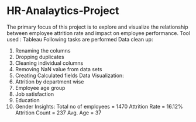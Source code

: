 # HR-Analaytics-Project
The primary focus of this project is to explore and visualize the relationship between employee attrition rate and impact on employee performance.
Tool used : Tableau
Following tasks are performed
Data clean up:
1. Renaming the columns
2. Dropping duplicates
3. Cleaning individual columns
4. Removing NaN value from data sets
5. Creating Calculated fields
Data Visualization:
1. Attrition by department wise
2. Employee age group
3. Job satisfaction
4. Education
5. Gender
Insights:
Total no of employees = 1470
Attrition Rate = 16.12%
Attrition Count = 237
Avg. Age = 37
